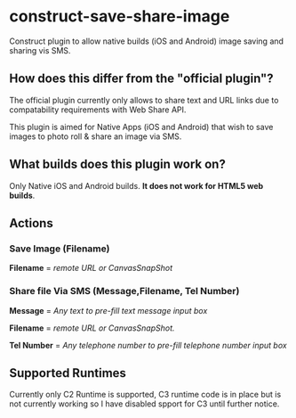 # construct-save-share-image
Construct plugin to allow native builds (iOS and Android) image saving and sharing vis SMS.

## How does this differ from the "official plugin"?
The official plugin currently only allows to share text and URL links due to compatability requirements with Web Share API.

This plugin is aimed for Native Apps (iOS and Android) that wish to save images to photo roll & share an image via SMS.

## What builds does this plugin work on?
Only Native iOS and Android builds. **It does not work for HTML5 web builds**. 

## Actions
### Save Image (Filename) 
**Filename** = *remote URL or CanvasSnapShot*

### Share file Via SMS (Message,Filename, Tel Number) 
**Message** = *Any text to pre-fill text message input box*

**Filename** = *remote URL or CanvasSnapShot.*

**Tel Number** = *Any telephone number to pre-fill telephone number input box*

## Supported Runtimes
Currently only C2 Runtime is supported, C3 runtime code is in place but is not currently working so I have disabled spport for C3 until further notice.
